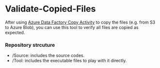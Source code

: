 # Validate-Copied-Files
After using [Azure Data Factory Copy Activity](https://docs.microsoft.com/en-in/azure/data-factory/copy-activity-overview) to copy the files (e.g. from S3 to Azure Blob), you can use this tool to verify all files are copied as expected.

### Repository strcuture
  - /Source: includes the source codes.
  - /Tool: includes the executable files to play with it directly.

